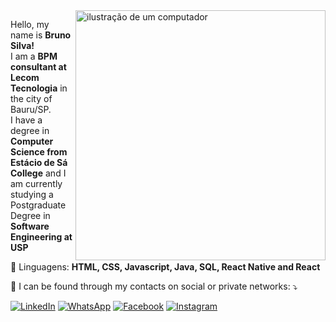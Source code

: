 <img src="https://raw.githubusercontent.com/MicaelliMedeiros/micaellimedeiros/master/image/computer-illustration.png" alt="ilustração de um computador" min-width="400px" max-width="400px" width="400px" align="right">

<p align="left"> 
Hello, my name is <b>Bruno Silva!</b> </br>
I am a <b>BPM consultant at Lecom Tecnologia</b> in the city of Bauru/SP.</br>
I have a degree in <b>Computer Science from Estácio de Sá College</b> and I am currently studying a Postgraduate Degree in <b>Software Engineering at USP</b>
</p>

<p align="left">
  🦄 Linguagens: <b>HTML, CSS, Javascript, Java, SQL, React Native and React</b>
</p>

<p align="left">
  💌 I can be found through my contacts on social or private networks: ⤵️
</p>

<p align="left">
  <a href="#" title="LinkedIn">
  <img src="https://img.shields.io/badge/-Linkedin-0e76a8?style=flat-square&logo=Linkedin&logoColor=white&link=https://www.linkedin.com/in/brunosilva-fullstack/" alt="LinkedIn"/></a>
  <a href="#" title="WhatsApp">
  <img src="https://img.shields.io/badge/-WhatsApp-25d366?style=flat-square&labelColor=25d366&logo=whatsapp&logoColor=white&link=API-DO-SEU-WHATSAPP" alt="WhatsApp"/></a>
  <a href="#" title="Facebook">
  <img src="https://img.shields.io/badge/-Facebook-3b5998?style=flat-square&labelColor=3b5998&logo=facebook&logoColor=white&link=LINK-DO-SEU-FACEBOOK" alt="Facebook"/></a>
  <a href="#" title="Instagram">
  <img src="https://img.shields.io/badge/-Instagram-DF0174?style=flat-square&labelColor=DF0174&logo=instagram&logoColor=white&link=LINK-DO-SEU-INSTAGRAM" alt="Instagram"/></a>
</p>

